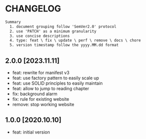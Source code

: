 # CHANGELOG

```txt
Summary
  1. document grouping follow 'SemVer2.0' protocol
  2. use 'PATCH' as a minimum granularity
  3. use concise descriptions
  4. type: feat \ fix \ update \ perf \ remove \ docs \ chore
  5. version timestamp follow the yyyy.MM.dd format
```

## 2.0.0 [2023.11.11]

- feat: rewrite for manifest v3
- feat: use factory pattern to easily scale up
- feat: use SOLID principles to easily maintain
- feat: allow to jump to reading chapter
- fix: background alarm
- fix: rule for existing website
- remove: stop working website

## 1.0.0 [2020.10.10]

- feat: initial version
